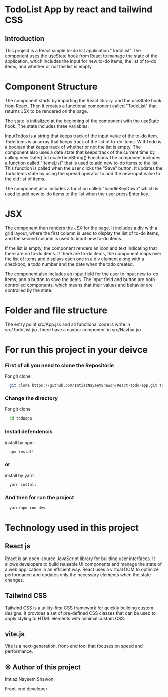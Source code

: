 
# TodoList App by react and tailwind CSS
## Introduction
This project is a React   simple to-do list application."TodoList" The component uses the useState hook from React to manage the state of the application, which includes the input for new to-do items, the list of to-do items, and whether or not the list is empty.

# Component Structure
The component starts by importing the React library, and the useState hook from React. Then it creates a functional component called "TodoList" that returns JSX to be rendered on the page.

The state is initialized at the beginning of the component with the useState hook. The state includes three variables:

InputTodos is a string that keeps track of the input value of the to-do item.
TodoItems is an array that keeps track of the list of to-do items.
WithTodo is a boolean that keeps track of whether or not the list is empty.
The component also uses a date state that keeps track of the current time by calling new Date().toLocaleTimeString()
Functions
The component includes a function called "ItemsList" that is used to add new to-do items to the list. This function is called when the user clicks the "Save" button. It updates the TodoItems state by using the spread operator to add the new input value to the old list of items.

The component also includes a function called "handleKeyDown" which is used to add new to-do items to the list when the user press Enter key.

# JSX
The component then renders the JSX for the page. It includes a div with a grid layout, where the first column is used to display the list of to-do items, and the second column is used to input new to-do items.

If the list is empty, the component renders an icon and text indicating that there are no to-do items. If there are to-do items, the component maps over the list of items and displays each one in a div element along with a checkbox, a todo number and the date when the todo created.

The component also includes an input field for the user to input new to-do items, and a button to save the items. The input field and button are both controlled components, which means that their values and behavior are controlled by the state.

# Folder and file structure
The entry point  src/App.jsx and all functional code is write in src/TodoList.jsx. there have a navbar component in src/Navbar.jsx




# For run this project in your deivce

### First of all you need to clone the Repositorie
For git clone 

```bash
  git clone https://github.com/ImtiazNayeemShawon/React-todo-app.git todoapp
```
### Change the directory 
For git clone 

```bash
  cd todoapp
```
### Install defendencis
 install by npm
 

```bash
  npm install
```
### or 
install by yarn

```bash
  yarn install
```
### And then for run the project


```bash
  yarn/npm run dev
```

# Technology used in this project
## React js
React is an open-source JavaScript library for building user interfaces. It allows developers to build reusable UI components and manage the state of a web application in an efficient way. React uses a virtual DOM to optimize performance and updates only the necessary elements when the state changes.

## Tailwind CSS 
Tailwind CSS is a utility-first CSS framework for quickly building custom designs. It provides a set of pre-defined CSS classes that can be used to apply styling to HTML elements with minimal custom CSS.
## vite.js
Vite is a next-generation, front-end tool that focuses on speed and performance.




## © Author of this project

Imtiaz Nayeem Shawon 

Front-end developer 
